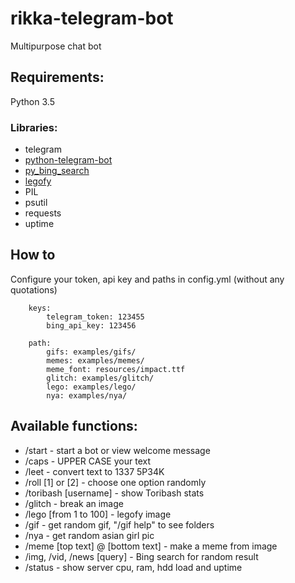 # rikka-telegram-bot
Multipurpose chat bot

## Requirements:
Python 3.5

### Libraries:
+ telegram
+ [python-telegram-bot](https://github.com/python-telegram-bot)
+ [py_bing_search](https://github.com/tristantao/py-bing-search)
+ [legofy](https://github.com/JuanPotato/Legofy)
+ PIL
+ psutil
+ requests
+ uptime

## How to
Configure your token, api key and paths in config.yml (without any quotations)
```
    keys:
        telegram_token: 123455
        bing_api_key: 123456

    path:
        gifs: examples/gifs/
        memes: examples/memes/
        meme_font: resources/impact.ttf
        glitch: examples/glitch/
        lego: examples/lego/
        nya: examples/nya/
```

## Available functions:
+ /start - start a bot or view welcome message
+ /caps - UPPER CASE your text
+ /leet - convert text to 1337 5P34K
+ /roll [1] or [2] - choose one option randomly
+ /toribash [username] - show Toribash stats
+ /glitch - break an image
+ /lego [from 1 to 100] - legofy image
+ /gif - get random gif, "/gif help" to see folders
+ /nya - get random asian girl pic
+ /meme [top text] @ [bottom text] - make a meme from image
+ /img, /vid, /news [query] - Bing search for random result
+ /status - show server cpu, ram, hdd load and uptime
